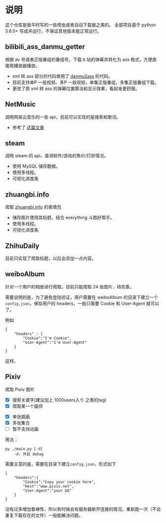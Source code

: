 # 说明

这个仓库是我平时写的一些爬虫或者自动下载器之类的。
全部项目基于 python 3.6.0+ 写成并运行，不保证其他版本能正常运行。

## bilibili_ass_danmu_getter

根据 av 号或者正版番组的番组号，下载 b 站的弹幕并转化为 ass 格式，方便直接用播放器播放。

+ xml 转 ass 部分的代码使用了 [danmu2ass](https://danmu2ass.codeplex.com/) 的代码。
+ 目前支持单P 一般视频、多P 一般视频，单集正版番组，多集正版番组下载。
+ 更改了原 xml 转 ass 的弹幕位置算法和显示效果，看起来更舒服。

## NetMusic

调用网易云音乐的一些 api，目前可以实现的是搜索和歌词。

+ 参考了 [这篇文章](http://moonlib.com/606.html)

## steam

调用 steam 的 api，查询软件/游戏的售价/打折情况。

+ 使用 MySQL 储存数据。
+ 使用多线程。
+ 可视化进度条

## zhuangbi.info

爬取 [zhuangbi.info](https://www.zhuangbi.info/) 的表情包

+ 储存图片使用其标题，结合 everything 斗图好帮手。
+ 使用多线程。
+ 可视化进度条

## ZhihuDaily

目前只实现了爬取标题，以后会添加一点内容。

## weiboAlbum

针对一个用户的相册进行爬取。目前只能爬取 24 张图片，待完善。

需要说明的是，为了避免登陆验证，用户需要在 weiboAlbum 的目录下建立一个`config.json`，保存用户的 headers，一般只需要 Cookie 和 User-Agent 就可以了。

例如
>>>
    {
        "headers" : {
            "Cookie":"I'm Cookie",
            "User-Agent":"I'm User-Agent"
        }
    }

这样。

## Pixiv

爬取 Pixiv 图片

- [x] 搜索关键字(建议加上 1000users入り 之类的tag)
- [x] 爬取某一个画师

* [x] 单张插画
* [x] 多张集合
* [ ] 暂不支持动画

用法：
>>>
    py ./main.py [-d]
        -d: 开启 debug

需要主意的是，需要在目录下建立`config.json`，形式如下

    {
        "headers":{
            "Cookie":"Copy your cookie here",
            "Host":"www.pixiv.net",
            "User-Agent":"your UA"
        }
    }

没有过多增加鲁棒性，所以有时候会有服务器断开连接的情况。重新跑一次（不会重复下载存在的文件）一般能解决问题。